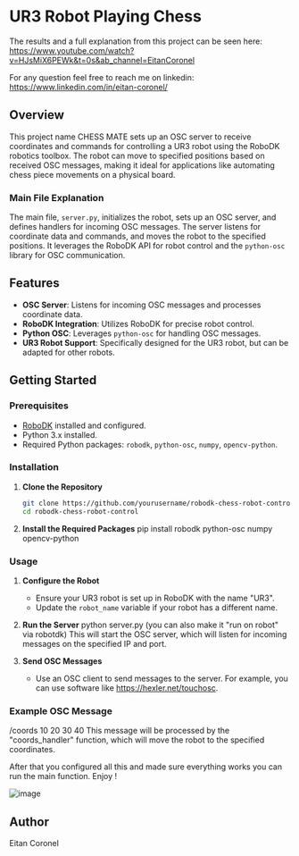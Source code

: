 # UR3 Robot Playing Chess
The results and a full explanation from this project can be seen here: 
https://www.youtube.com/watch?v=HJsMiX6PEWk&t=0s&ab_channel=EitanCoronel

For any question feel free to reach me on linkedin: https://www.linkedin.com/in/eitan-coronel/

## Overview

This project name CHESS MATE sets up an OSC server to receive coordinates and commands for controlling a UR3 robot using the RoboDK robotics toolbox. The robot can move to specified positions based on received OSC messages, making it ideal for applications like automating chess piece movements on a physical board.

### Main File Explanation

The main file, `server.py`, initializes the robot, sets up an OSC server, and defines handlers for incoming OSC messages. The server listens for coordinate data and commands, and moves the robot to the specified positions. It leverages the RoboDK API for robot control and the `python-osc` library for OSC communication.

## Features

- **OSC Server**: Listens for incoming OSC messages and processes coordinate data.
- **RoboDK Integration**: Utilizes RoboDK for precise robot control.
- **Python OSC**: Leverages `python-osc` for handling OSC messages.
- **UR3 Robot Support**: Specifically designed for the UR3 robot, but can be adapted for other robots.

## Getting Started

### Prerequisites

- [RoboDK](https://robodk.com/download) installed and configured.
- Python 3.x installed.
- Required Python packages: `robodk`, `python-osc`, `numpy`, `opencv-python`.

### Installation

1. **Clone the Repository**
   ```bash
   git clone https://github.com/yourusername/robodk-chess-robot-control.git](https://github.com/eitancoronel/Chess-Mate
   cd robodk-chess-robot-control
   ```

2. **Install the Required Packages**
   pip install robodk python-osc numpy opencv-python
   
### Usage

1. **Configure the Robot**
   - Ensure your UR3 robot is set up in RoboDK with the name "UR3".
   - Update the `robot_name` variable if your robot has a different name.

2. **Run the Server**
   python server.py (you can also make it "run on robot" via robotdk)
   This will start the OSC server, which will listen for incoming messages on the specified IP and port.
   
4. **Send OSC Messages**
   - Use an OSC client to send messages to the server. For example, you can use software like https://hexler.net/touchosc.


### Example OSC Message
/coords 10 20 30 40
This message will be processed by the "coords_handler" function, which will move the robot to the specified coordinates.

After that you configured all this and made sure everything works you can run the main function.
Enjoy !

![image](https://github.com/user-attachments/assets/a5b7d78f-d2bd-494e-9ada-6b00126b7cac)

## Author
Eitan Coronel
